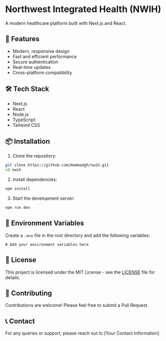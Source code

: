 # Northwest Integrated Health (NWIH)

A modern healthcare platform built with Next.js and React.

## 🚀 Features

- Modern, responsive design
- Fast and efficient performance
- Secure authentication
- Real-time updates
- Cross-platform compatibility

## 🛠️ Tech Stack

- Next.js
- React
- Node.js
- TypeScript
- Tailwind CSS

## 📦 Installation

1. Clone the repository:
```bash
git clone https://github.com/Hammadgh/nwih.git
cd nwih
```

2. Install dependencies:
```bash
npm install
```

3. Start the development server:
```bash
npm run dev
```

## 🔧 Environment Variables

Create a `.env` file in the root directory and add the following variables:
```env
# Add your environment variables here
```

## 📝 License

This project is licensed under the MIT License - see the [LICENSE](LICENSE) file for details.

## 👥 Contributing

Contributions are welcome! Please feel free to submit a Pull Request.

## 📞 Contact

For any queries or support, please reach out to [Your Contact Information]
